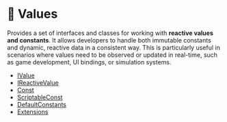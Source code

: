 # 🧩 Values

Provides a set of interfaces and classes for working with **reactive values and constants**. It allows developers to
handle both immutable constants and dynamic, reactive data in a consistent way. This is particularly useful in scenarios
where values need to be observed or updated in real-time, such as game development, UI bindings, or simulation systems.

- [IValue](IValue.md) <!-- + -->
- [IReactiveValue](IReactiveValue.md)  <!-- + -->
- [Const](Const.md) <!-- + -->
- [ScriptableConst](ScriptableConst.md)  <!-- + -->
- [DefaultConstants](DefaultConstants.md)  <!-- + -->
- [Extensions](Extensions.md)  <!-- + -->
